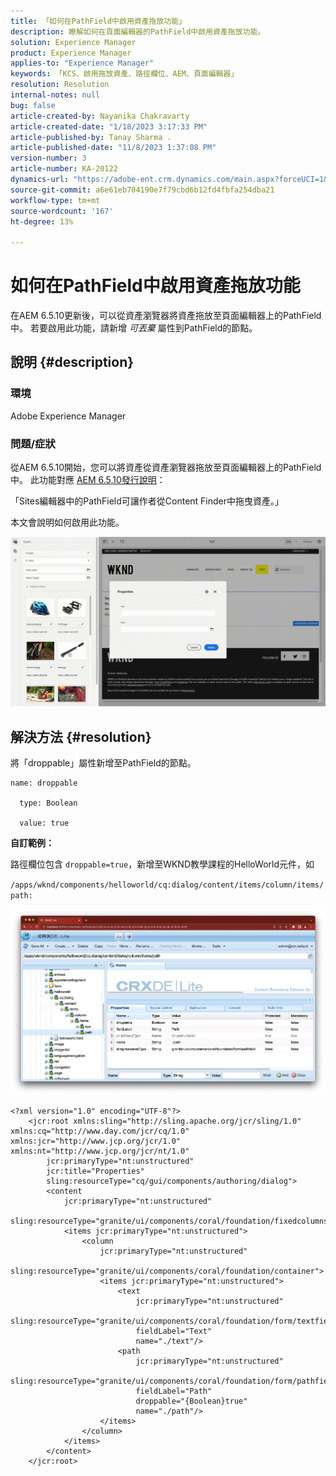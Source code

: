 ```yaml
---
title: 「如何在PathField中啟用資產拖放功能」
description: 瞭解如何在頁面編輯器的PathField中啟用資產拖放功能。
solution: Experience Manager
product: Experience Manager
applies-to: "Experience Manager"
keywords: 「KCS、啟用拖放資產、路徑欄位、AEM、頁面編輯器」
resolution: Resolution
internal-notes: null
bug: false
article-created-by: Nayanika Chakravarty
article-created-date: "1/18/2023 3:17:33 PM"
article-published-by: Tanay Sharma .
article-published-date: "11/8/2023 1:37:08 PM"
version-number: 3
article-number: KA-20122
dynamics-url: "https://adobe-ent.crm.dynamics.com/main.aspx?forceUCI=1&pagetype=entityrecord&etn=knowledgearticle&id=ac3fab38-4397-ed11-aad1-6045bd006b4b"
source-git-commit: a6e61eb704190e7f79cbd6b12fd4fbfa254dba21
workflow-type: tm+mt
source-wordcount: '167'
ht-degree: 13%

---
```


# 如何在PathField中啟用資產拖放功能


在AEM 6.5.10更新後，可以從資產瀏覽器將資產拖放至頁面編輯器上的PathField中。 若要啟用此功能，請新增 *可丟棄* 屬性到PathField的節點。

## 說明 {#description}


### 環境

Adobe Experience Manager

### 問題/症狀

從AEM 6.5.10開始，您可以將資產從資產瀏覽器拖放至頁面編輯器上的PathField中。 此功能對應 [AEM 6.5.10發行說明](https://experienceleague.adobe.com/docs/experience-manager-65/release-notes/service-pack/6.5.10.html)：

「Sites編輯器中的PathField可讓作者從Content Finder中拖曳資產。」

本文會說明如何啟用此功能。

![](assets/___b33fab38-4397-ed11-aad1-6045bd006b4b___.gif)


## 解決方法 {#resolution}


將「droppable」屬性新增至PathField的節點。


```
name: droppable

  type: Boolean

  value: true
```


<b>自訂範例：</b>

路徑欄位包含 `droppable=true`，新增至WKND教學課程的HelloWorld元件，如

`/apps/wknd/components/helloworld/cq:dialog/content/items/column/items/path:`

![](assets/6106400f-2b07-ed11-82e4-00224808e483.png)


```
<?xml version="1.0" encoding="UTF-8"?>
    <jcr:root xmlns:sling="http://sling.apache.org/jcr/sling/1.0" xmlns:cq="http://www.day.com/jcr/cq/1.0" xmlns:jcr="http://www.jcp.org/jcr/1.0" xmlns:nt="http://www.jcp.org/jcr/nt/1.0"
        jcr:primaryType="nt:unstructured"
        jcr:title="Properties"
        sling:resourceType="cq/gui/components/authoring/dialog">
        <content
            jcr:primaryType="nt:unstructured"
            sling:resourceType="granite/ui/components/coral/foundation/fixedcolumns">
            <items jcr:primaryType="nt:unstructured">
                <column
                    jcr:primaryType="nt:unstructured"
                    sling:resourceType="granite/ui/components/coral/foundation/container">
                    <items jcr:primaryType="nt:unstructured">
                        <text
                            jcr:primaryType="nt:unstructured"
                            sling:resourceType="granite/ui/components/coral/foundation/form/textfield"
                            fieldLabel="Text"
                            name="./text"/>
                        <path
                            jcr:primaryType="nt:unstructured"
                            sling:resourceType="granite/ui/components/coral/foundation/form/pathfield"
                            fieldLabel="Path"
                            droppable="{Boolean}true"
                            name="./path"/>
                    </items>
                </column>
            </items>
        </content>
    </jcr:root>
```

